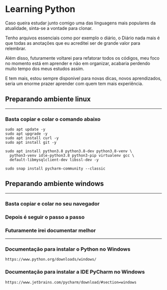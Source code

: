 # Learning Python 

Caso queira estudar junto comigo uma das linguagens mais populares da atualidade, sinta-se a vontade para clonar.

Tenho arquivos essenciais como por exemplo o diário, o Diário nada mais é que todas as anotações que eu acreditei ser de grande valor para relembrar.

Além disso, futuramente voltarei para refatorar todos os códigos, meu foco no momento está em aprender e não em organizar, acabaria perdendo muito tempo dos meus estudos assim.

E tem mais, estou sempre disponível para novas dicas, novos aprendizados, seria um enorme prazer aprender com quem tem mais experiência.


## Preparando ambiente linux
---
### Basta copiar e colar o comando abaixo
```
sudo apt update -y
sudo apt upgrade -y
sudo apt install curl -y
sudo apt install git -y

sudo apt install python3.8 python3.8-dev python3.8-venv \
  python3-venv idle-python3.8 python3-pip virtualenv gcc \
  default-libmysqlclient-dev libssl-dev -y

sudo snap install pycharm-community --classic
```

## Preparando ambiente windows
---
### Basta copiar e colar no seu navegador
### Depois é seguir o passo a passo
### Futuramente irei documentar melhor

---
### Documentação para instalar o Python no Windows

    https://www.python.org/downloads/windows/

### Documentação para instalar a IDE PyCharm no Windows
    
    https://www.jetbrains.com/pycharm/download/#section=windows
